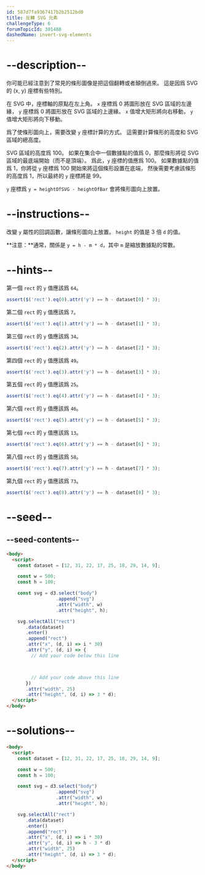 ```yaml
---
id: 587d7fa9367417b2b2512bd0
title: 反轉 SVG 元素
challengeType: 6
forumTopicId: 301488
dashedName: invert-svg-elements
---
```


# --description--

你可能已經注意到了常見的條形圖像是把這個翻轉或者顛倒過來。 這是因爲 SVG 的 (x, y) 座標有些特別。

在 SVG 中，座標軸的原點在左上角。 `x` 座標爲 0 將圖形放在 SVG 區域的左邊緣， `y` 座標爲 0 將圖形放在 SVG 區域的上邊緣。 `x` 值增大矩形將向右移動， `y` 值增大矩形將向下移動。

爲了使條形圖向上，需要改變 `y` 座標計算的方式。 這需要計算條形的高度和 SVG 區域的總高度。

SVG 區域的高度爲 100。 如果在集合中一個數據點的值爲 0，那麼條形將從 SVG 區域的最底端開始（而不是頂端）。 爲此，`y` 座標的值應爲 100。 如果數據點的值爲 1，你將從 `y` 座標爲 100 開始來將這個條形設置在底端， 然後需要考慮該條形的高度爲 1，所以最終的 `y` 座標將是 99。

`y` 座標爲 `y = heightOfSVG - heightOfBar` 會將條形圖向上放置。

# --instructions--

改變 `y` 屬性的回調函數，讓條形圖向上放置。 `height` 的值是 3 倍 `d` 的值。

**注意：**通常，關係是 `y = h - m * d`，其中 `m` 是縮放數據點的常數。

# --hints--

第一個 `rect` 的 `y` 值應該爲 `64`。

```js
assert($('rect').eq(0).attr('y') == h - dataset[0] * 3);
```

第二個 `rect` 的 `y` 值應該爲 `7`。

```js
assert($('rect').eq(1).attr('y') == h - dataset[1] * 3);
```

第三個 `rect` 的 `y` 值應該爲 `34`。

```js
assert($('rect').eq(2).attr('y') == h - dataset[2] * 3);
```

第四個 `rect` 的 `y` 值應該爲 `49`。

```js
assert($('rect').eq(3).attr('y') == h - dataset[3] * 3);
```

第五個 `rect` 的 `y` 值應該爲 `25`。

```js
assert($('rect').eq(4).attr('y') == h - dataset[4] * 3);
```

第六個 `rect` 的 `y` 值應該爲 `46`。

```js
assert($('rect').eq(5).attr('y') == h - dataset[5] * 3);
```

第七個 `rect` 的 `y` 值應該爲 `13`。

```js
assert($('rect').eq(6).attr('y') == h - dataset[6] * 3);
```

第八個 `rect` 的 `y` 值應該爲 `58`。

```js
assert($('rect').eq(7).attr('y') == h - dataset[7] * 3);
```

第九個 `rect` 的 `y` 值應該爲 `73`。

```js
assert($('rect').eq(8).attr('y') == h - dataset[8] * 3);
```

# --seed--

## --seed-contents--

```html
<body>
  <script>
    const dataset = [12, 31, 22, 17, 25, 18, 29, 14, 9];

    const w = 500;
    const h = 100;

    const svg = d3.select("body")
                  .append("svg")
                  .attr("width", w)
                  .attr("height", h);

    svg.selectAll("rect")
       .data(dataset)
       .enter()
       .append("rect")
       .attr("x", (d, i) => i * 30)
       .attr("y", (d, i) => {
         // Add your code below this line



         // Add your code above this line
       })
       .attr("width", 25)
       .attr("height", (d, i) => 3 * d);
  </script>
</body>
```

# --solutions--

```html
<body>
  <script>
    const dataset = [12, 31, 22, 17, 25, 18, 29, 14, 9];

    const w = 500;
    const h = 100;

    const svg = d3.select("body")
                  .append("svg")
                  .attr("width", w)
                  .attr("height", h);

    svg.selectAll("rect")
       .data(dataset)
       .enter()
       .append("rect")
       .attr("x", (d, i) => i * 30)
       .attr("y", (d, i) => h - 3 * d)
       .attr("width", 25)
       .attr("height", (d, i) => 3 * d);
  </script>
</body>
```
